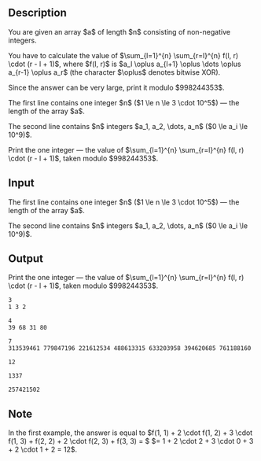 ## Description

<div><p>You are given an array $a$ of length $n$ consisting of non-negative integers.</p><p>You have to calculate the value of $\sum_{l=1}^{n} \sum_{r=l}^{n} f(l, r) \cdot (r - l + 1)$, where $f(l, r)$ is $a_l \oplus a_{l+1} \oplus \dots \oplus a_{r-1} \oplus a_r$ (the character $\oplus$ denotes bitwise XOR).</p><p>Since the answer can be very large, print it modulo $998244353$.</p></div><div class="input-specification"><p>The first line contains one integer $n$ ($1 \le n \le 3 \cdot 10^5$)&nbsp;— the length of the array $a$.</p><p>The second line contains $n$ integers $a_1, a_2, \dots, a_n$ ($0 \le a_i \le 10^9)$.</p></div><div class="output-specification"><p>Print the one integer&nbsp;— the value of $\sum_{l=1}^{n} \sum_{r=l}^{n} f(l, r) \cdot (r - l + 1)$, taken modulo $998244353$.</p></div>

## Input

<p>The first line contains one integer $n$ ($1 \le n \le 3 \cdot 10^5$)&nbsp;— the length of the array $a$.</p><p>The second line contains $n$ integers $a_1, a_2, \dots, a_n$ ($0 \le a_i \le 10^9)$.</p>

## Output

<p>Print the one integer&nbsp;— the value of $\sum_{l=1}^{n} \sum_{r=l}^{n} f(l, r) \cdot (r - l + 1)$, taken modulo $998244353$.</p>





```input1
3
1 3 2
```




```input2
4
39 68 31 80
```




```input3
7
313539461 779847196 221612534 488613315 633203958 394620685 761188160
```




```output1
12
```




```output2
1337
```




```output3
257421502
```



## Note

<p>In the first example, the answer is equal to $f(1, 1) + 2 \cdot f(1, 2) + 3 \cdot f(1, 3) + f(2, 2) + 2 \cdot f(2, 3) + f(3, 3) = $ $= 1 + 2 \cdot 2 + 3 \cdot 0 + 3 + 2 \cdot 1 + 2 = 12$.</p>
